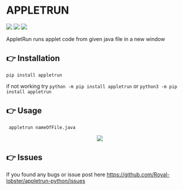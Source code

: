 # APPLETRUN

![](https://img.shields.io/pypi/v/appletrun?style=for-the-badge)
![](https://img.shields.io/apm/l/vim-mode?style=for-the-badge)
![](https://img.shields.io/badge/requires-Java%20%3C%3D%208-red?style=for-the-badge)

AppletRun runs applet code from given java file in a new window

## 👉 Installation

```
pip install appletrun
```

if not working try `python -m pip install appletrun` or `python3 -m pip install appletrun`

## 👉 Usage

```
 appletrun nameOfFile.java
```

<p align="center">
<img src="https://user-images.githubusercontent.com/52039218/127250568-51bfd770-49c3-4d32-9da3-18627d9abde3.gif"/>
 </p>

## 👉 Issues

If you found any bugs or issue post here
https://github.com/Royal-lobster/appletrun-python/issues
